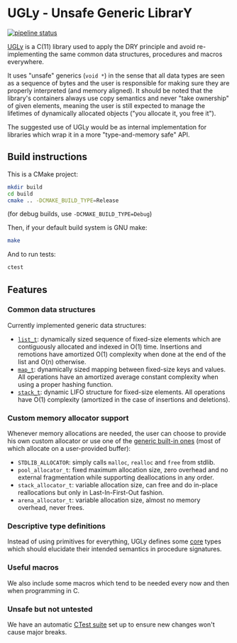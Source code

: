 UGLy - Unsafe Generic LibrarY
======

[![pipeline status](https://gitlab.com/baioc/UGLy/badges/master/pipeline.svg)](https://gitlab.com/baioc/UGLy/-/commits/master)

[UGLy](https://gitlab.com/baioc/UGLy) is a C(11) library used to apply the DRY principle and avoid re-implementing the same common data structures, procedures and macros everywhere.

It uses "unsafe" generics (`void *`) in the sense that all data types are seen as a sequence of bytes and the user is responsible for making sure they are properly interpreted (and memory aligned).
It should be noted that the library's containers always use copy semantics and never "take ownership" of given elements, meaning the user is still expected to manage the lifetimes of dynamically allocated objects ("you allocate it, you free it").

The suggested use of UGLy would be as internal implementation for libraries which wrap it in a more "type-and-memory safe" API.


Build instructions
------

This is a CMake project:
```bash
mkdir build
cd build
cmake .. -DCMAKE_BUILD_TYPE=Release
```
(for debug builds, use `-DCMAKE_BUILD_TYPE=Debug`)

Then, if your default build system is GNU make:
```bash
make
```

And to run tests:
```bash
ctest
```


Features
------

### Common data structures

Currently implemented generic data structures:
- [`list_t`](include/ugly/list.h): dynamically sized sequence of fixed-size elements which are contiguously allocated and indexed in O(1) time. Insertions and remotions have amortized O(1) complexity when done at the end of the list and O(n) otherwise.
- [`map_t`](include/ugly/map.h): dynamically sized mapping between fixed-size keys and values. All operations have an amortized average constant complexity when using a proper hashing function.
- [`stack_t`](include/ugly/stack.h): dynamic LIFO structure for fixed-size elements. All operations have O(1) complexity (amortized in the case of insertions and deletions).

### Custom memory allocator support

Whenever memory allocations are needed, the user can choose to provide his own custom allocator or use one of the [generic built-in ones](include/ugly/alloc.h) (most of which allocate on a user-provided buffer):
- `STDLIB_ALLOCATOR`: simply calls `malloc`, `realloc` and `free` from stdlib.
- `pool_allocator_t`: fixed maximum allocation size, zero overhead and no external fragmentation while supporting deallocations in any order.
- `stack_allocator_t`: variable allocation size, can free and do in-place reallocations but only in Last-In-First-Out fashion.
- `arena_allocator_t`: variable allocation size, almost no memory overhead, never frees.

### Descriptive type definitions

Instead of using primitives for everything, UGLy defines some [core](include/ugly/core.h) types which should elucidate their intended semantics in procedure signatures.

### Useful macros

We also include some macros which tend to be needed every now and then when programming in C.

### Unsafe but not untested

We have an automatic [CTest suite](test/) set up to ensure new changes won't cause major breaks.
